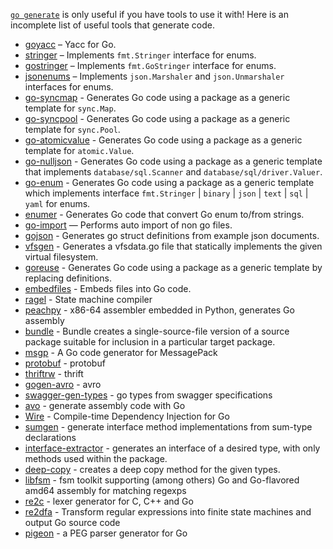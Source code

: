 [`go generate`](https://go.dev/blog/generate) is only useful if you have tools to use it with! Here is an incomplete list of useful tools that generate code.

* [goyacc](https://pkg.go.dev/golang.org/x/tools/cmd/goyacc) – Yacc for Go.
* [stringer](https://pkg.go.dev/golang.org/x/tools/cmd/stringer) – Implements `fmt.Stringer` interface for enums.
* [gostringer](https://pkg.go.dev/github.com/sourcegraph/gostringer) – Implements `fmt.GoStringer` interface for enums.
* [jsonenums](https://github.com/campoy/jsonenums) – Implements `json.Marshaler` and `json.Unmarshaler` interfaces for enums.
* [go-syncmap](https://pkg.go.dev/github.com/searKing/golang/tools/cmd/go-syncmap) - Generates Go code using a package as a generic template for `sync.Map`.
* [go-syncpool](https://pkg.go.dev/github.com/searKing/golang/tools/cmd/go-syncpool) - Generates Go code using a package as a generic template for `sync.Pool`.
* [go-atomicvalue](https://pkg.go.dev/github.com/searKing/golang/tools/cmd/go-atomicvalue) - Generates Go code using a package as a generic template for `atomic.Value`.
* [go-nulljson](https://pkg.go.dev/github.com/searKing/golang/tools/cmd/go-nulljson) - Generates Go code using a package as a generic template that implements `database/sql.Scanner` and `database/sql/driver.Valuer`.
* [go-enum](https://pkg.go.dev/github.com/searKing/golang/tools/cmd/go-enum) - Generates Go code using a package as a generic template which implements interface `fmt.Stringer` | `binary` | `json` | `text` | `sql` | `yaml` for enums.
* [enumer](https://pkg.go.dev/github.com/alvaroloes/enumer) - Generates Go code that convert Go enum to/from strings.
* [go-import](https://pkg.go.dev/github.com/searKing/golang/tools/cmd/go-import) — Performs auto import of non go files.
* [gojson](https://github.com/ChimeraCoder/gojson) - Generates go struct definitions from example json documents.
* [vfsgen](https://github.com/shurcooL/vfsgen) - Generates a vfsdata.go file that statically implements the given virtual filesystem.
* [goreuse](https://github.com/dc0d/goreuse) - Generates Go code using a package as a generic template by replacing definitions.
* [embedfiles](https://4d63.com/embedfiles) - Embeds files into Go code.
* [ragel](https://www.colm.net/open-source/ragel/) - State machine compiler
* [peachpy](https://github.com/Maratyszcza/PeachPy) - x86-64 assembler embedded in Python, generates Go assembly
* [bundle](https://pkg.go.dev/golang.org/x/tools/cmd/bundle) - Bundle creates a single-source-file version of a source package suitable for inclusion in a particular target package.
* [msgp](https://github.com/tinylib/msgp) - A Go code generator for MessagePack
* [protobuf](https://github.com/golang/protobuf) - protobuf
* [thriftrw](https://github.com/thriftrw/thriftrw-go) - thrift
* [gogen-avro](https://github.com/actgardner/gogen-avro) - avro
* [swagger-gen-types](https://github.com/dnephin/swagger-gen-types) - go types from swagger specifications
* [avo](https://github.com/mmcloughlin/avo) - generate assembly code with Go
* [Wire](https://github.com/google/wire) - Compile-time Dependency Injection for Go
* [sumgen](https://github.com/smasher164/sumgen) - generate interface method implementations from sum-type declarations
* [interface-extractor](https://github.com/urandom/interface-extractor) - generates an interface of a desired type, with only methods used within the package.
* [deep-copy](https://github.com/globusdigital/deep-copy) - creates a deep copy method for the given types.
* [libfsm](https://github.com/katef/libfsm) - fsm toolkit supporting (among others) Go and Go-flavored amd64 assembly for matching regexps
* [re2c](https://re2c.org/index.html) - lexer generator for C, C++ and Go
* [re2dfa](https://gitlab.com/opennota/re2dfa) - Transform regular expressions into finite state machines and output Go source code
* [pigeon](https://github.com/mna/pigeon) - a PEG parser generator for Go


